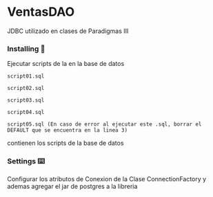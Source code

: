 # VentasDAO

JDBC utilizado en clases de Paradigmas III


### Installing 🔩
Ejecutar scripts de la en la base de datos

```
script01.sql
```

```
script02.sql
```

```
script03.sql
```

```
script04.sql
```

```
script05.sql (En caso de error al ejecutar este .sql, borrar el DEFAULT que se encuentra en la linea 3)
```
contienen los scripts de la base de datos

### Settings ⌨️

Configurar los atributos de Conexion de la Clase  ConnectionFactory y ademas agregar el jar de postgres a la libreria
